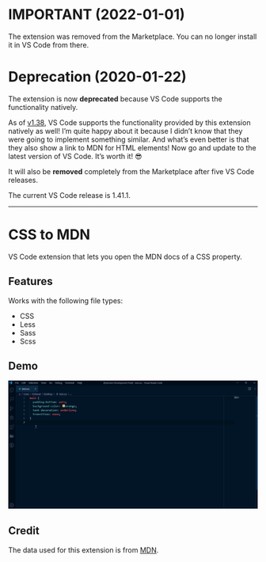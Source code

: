# IMPORTANT (2022-01-01)

The extension was removed from the Marketplace. You can no longer install it in VS Code from there.

# Deprecation (2020-01-22)

The extension is now **deprecated** because VS Code supports the functionality natively.

As of [v1.38](https://code.visualstudio.com/updates/v1_38), VS Code supports the functionality provided by this extension natively as well! I’m quite happy about it because I didn’t know that they were going to implement something similar. And what’s even better is that they also show a link to MDN for HTML elements! Now go and update to the latest version of VS Code. It’s worth it! 😎

It will also be **removed** completely from the Marketplace after five VS Code releases.

The current VS Code release is 1.41.1.

---

# CSS to MDN

VS Code extension that lets you open the MDN docs of a CSS property.

## Features

Works with the following file types:

* CSS
* Less
* Sass
* Scss

## Demo

![demo](images/demo.gif)

## Credit

The data used for this extension is from [MDN](https://github.com/mdn/data).
